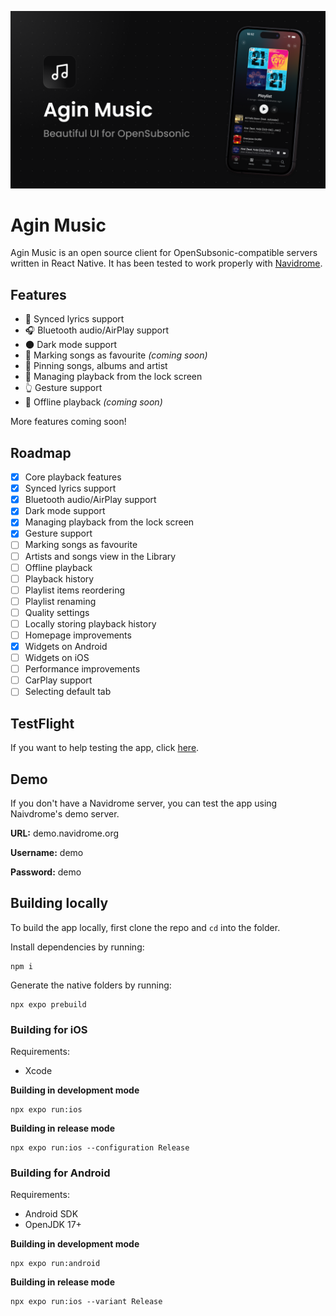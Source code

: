 ![](https://raw.githubusercontent.com/TymekV/AginMusicMobile/refs/heads/main/banner.png)

# Agin Music

Agin Music is an open source client for OpenSubsonic-compatible servers written in React Native. It has been tested to work properly with [Navidrome](https://www.navidrome.org/).

## Features

- :microphone: Synced lyrics support
- :headphones: Bluetooth audio/AirPlay support
- :new_moon: Dark mode support
- :sparkling_heart: Marking songs as favourite _(coming soon)_
- :pushpin: Pinning songs, albums and artist
- :iphone: Managing playback from the lock screen
- :point_up_2: Gesture support
- :floppy_disk: Offline playback _(coming soon)_

More features coming soon!

## Roadmap

- [x] Core playback features
- [x] Synced lyrics support
- [x] Bluetooth audio/AirPlay support
- [x] Dark mode support
- [x] Managing playback from the lock screen
- [x] Gesture support
- [ ] Marking songs as favourite
- [ ] Artists and songs view in the Library
- [ ] Offline playback
- [ ] Playback history
- [ ] Playlist items reordering
- [ ] Playlist renaming
- [ ] Quality settings
- [ ] Locally storing playback history
- [ ] Homepage improvements
- [x] Widgets on Android
- [ ] Widgets on iOS
- [ ] Performance improvements
- [ ] CarPlay support
- [ ] Selecting default tab

## TestFlight

If you want to help testing the app, click [here](https://testflight.apple.com/join/jH76ZDQs).

## Demo

If you don't have a Navidrome server, you can test the app using Naivdrome's demo server.

**URL:** demo.navidrome.org

**Username:** demo

**Password:** demo

## Building locally

To build the app locally, first clone the repo and `cd` into the folder.

Install dependencies by running:

```
npm i
```

Generate the native folders by running:

```
npx expo prebuild
```

### Building for iOS

Requirements:

- Xcode

**Building in development mode**

```
npx expo run:ios
```

**Building in release mode**

```
npx expo run:ios --configuration Release
```

### Building for Android

Requirements:

- Android SDK
- OpenJDK 17+

**Building in development mode**

```
npx expo run:android
```

**Building in release mode**

```
npx expo run:ios --variant Release
```
